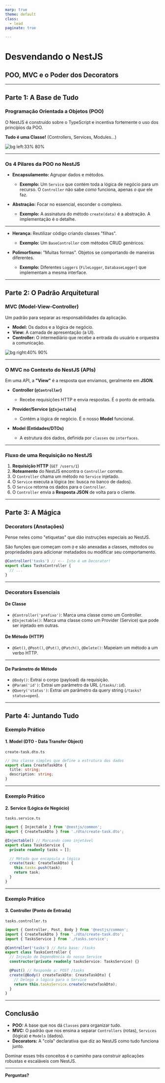 ```yaml
---
marp: true
theme: default
class:
  - lead
paginate: true

---
```


# **Desvendando o NestJS**
## POO, MVC e o Poder dos Decorators


---

## Parte 1: A Base de Tudo
### Programação Orientada a Objetos (POO)

O NestJS é construído sobre o TypeScript e incentiva fortemente o uso dos princípios da POO.

**Tudo é uma Classe!** (Controllers, Services, Modules...)

![bg left:33% 80%](https://cdn-proxy.slickplan.com/wp-content/uploads/2025/08/banking-uml-class-diagram.jpg)

---

### Os 4 Pilares da POO no NestJS

* **Encapsulamento:** Agrupar dados e métodos.
    * **Exemplo:** Um `Service` que contém toda a lógica de negócio para um recurso. O `Controller` não sabe *como* funciona, apenas *o que* ele faz.

* **Abstração:** Focar no essencial, esconder o complexo.
    * **Exemplo:** A assinatura do método `create(data)` é a abstração. A implementação é o detalhe.
---
* **Herança:** Reutilizar código criando classes "filhas".
    * **Exemplo:** Um `BaseController` com métodos CRUD genéricos.

* **Polimorfismo:** "Muitas formas". Objetos se comportando de maneiras diferentes.
    * **Exemplo:** Diferentes `Loggers` (`FileLogger`, `DatabaseLogger`) que implementam a mesma interface.

---

## Parte 2: O Padrão Arquitetural
### MVC (Model-View-Controller)

Um padrão para separar as responsabilidades da aplicação.

* **Model:** Os dados e a lógica de negócio.
* **View:** A camada de apresentação (a UI).
* **Controller:** O intermediário que recebe a entrada do usuário e orquestra a comunicação.

![bg right:40% 90%](https://upload.wikimedia.org/wikipedia/commons/thumb/a/a0/MVC-Process.svg/1280px-MVC-Process.svg.png)

---

### O MVC no Contexto do NestJS (APIs)

Em uma API, a **"View"** é a resposta que enviamos, geralmente em **JSON**.

* **Controller (`@Controller`)**
    * Recebe requisições HTTP e envia respostas. É o ponto de entrada.

* **Provider/Service (`@Injectable`)**
    * Contém a lógica de negócio. É o nosso **Model** funcional.

* **Model (Entidades/DTOs)**
    * A estrutura dos dados, definida por `classes` ou `interfaces`.

---

### Fluxo de uma Requisição no NestJS

1.  **Requisição HTTP** (`GET /users/1`)
2.  **Roteamento** do NestJS encontra o `Controller` correto.
3.  O `Controller` chama um método no `Service` injetado.
4.  O `Service` executa a lógica (ex: busca no banco de dados).
5.  O `Service` retorna os dados para o `Controller`.
6.  O `Controller` envia a **Resposta JSON** de volta para o cliente.



---

## Parte 3: A Mágica
### Decorators (Anotações)

Pense neles como "etiquetas" que dão instruções especiais ao NestJS.

São funções que começam com `@` e são anexadas a classes, métodos ou propriedades para adicionar metadados ou modificar seu comportamento.

```typescript
@Controller('tasks') // <-- Isto é um Decorator!
export class TasksController {
  // ...
}
```

-----

### Decorators Essenciais

#### **De Classe**

  * `@Controller('prefixo')`: Marca uma classe como um Controller.
  * `@Injectable()`: Marca uma classe como um Provider (Service) que pode ser injetado em outras.

#### **De Método (HTTP)**

  * `@Get()`, `@Post()`, `@Put()`, `@Patch()`, `@Delete()`: Mapeiam um método a um verbo HTTP.
---

#### **De Parâmetro de Método**

  * `@Body()`: Extrai o corpo (payload) da requisição.
  * `@Param('id')`: Extrai um parâmetro da URL (`/tasks/:id`).
  * `@Query('status')`: Extrai um parâmetro da query string (`/tasks?status=open`).

-----

## Parte 4: Juntando Tudo

### Exemplo Prático

#### 1\. Model (DTO - Data Transfer Object)

`create-task.dto.ts`

```typescript
// Uma classe simples que define a estrutura dos dados
export class CreateTaskDto {
  title: string;
  description: string;
}
```

-----

### Exemplo Prático

#### 2\. Service (Lógica de Negócio)

`tasks.service.ts`

```typescript
import { Injectable } from '@nestjs/common';
import { CreateTaskDto } from './dto/create-task.dto';

@Injectable() // Marcando como injetável
export class TasksService {
  private readonly tasks = [];

  // Método que encapsula a lógica
  create(task: CreateTaskDto) {
    this.tasks.push(task);
    return task;
  }
}
```

-----

### Exemplo Prático

#### 3\. Controller (Ponto de Entrada)

`tasks.controller.ts`

```typescript
import { Controller, Post, Body } from '@nestjs/common';
import { CreateTaskDto } from './dto/create-task.dto';
import { TasksService } from './tasks.service';

@Controller('tasks') // Rota base: /tasks
export class TasksController {
  // Injeção de Dependência do nosso Service
  constructor(private readonly tasksService: TasksService) {}

  @Post() // Responde a: POST /tasks
  create(@Body() createTaskDto: CreateTaskDto) {
    // Delega a lógica para o Service
    return this.tasksService.create(createTaskDto);
  }
}
```

-----

## Conclusão

  * **POO:** A base que nos dá `Classes` para organizar tudo.
  * **MVC:** O padrão que nos ensina a separar `Controllers` (rotas), `Services` (lógica) e `Models` (dados).
  * **Decorators:** A "cola" declarativa que diz ao NestJS como tudo funciona junto.

Dominar esses três conceitos é o caminho para construir aplicações robustas e escaláveis com NestJS.

---

**Perguntas?**

